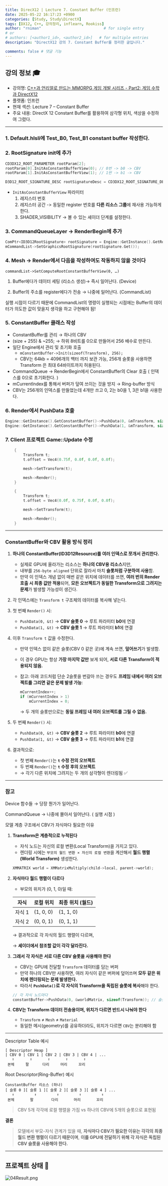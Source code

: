 ```yaml
---
title: DirecX12 | Lecture 7. Constant Buffer (인프런)
date: 2025-05-22 16:17:23 +0900
categories: [Study, Study\DirectX]
tags: [DX12, C++, 강의정리, inflearn, Rookiss]
author: "rniman"                            # for single entry
# or
# authors: [<author1_id>, <author2_id>]   # for multiple entries
description: "DirectX12 강의 7. Constant Buffer를 정리한 글입니다."

comments: false # 댓글 기능
---
```


## 강의 정보 🎓

- 강의명: [C++과 언리얼로 만드는 MMORPG 게임 개발 시리즈 - Part2: 게임 수학과 DirectX12](https://www.inflearn.com/course/%EC%96%B8%EB%A6%AC%EC%96%BC-3d-mmorpg-2)
- 플랫폼: 인프런
- 현재 섹션: Lecture 7 – Constant Buffer 
- 주요 내용: DirectX 12 Constant Buffer를 활용하여 삼각형 위치, 색상을 수정하여 그렸다.
  
---

### 1. Default.hlsli에 Test_B0, Test_B1 constant buffer 작성한다.

### 2. RootSignature init에 추가

```cpp
CD3DX12_ROOT_PARAMETER rootParam[2];
rootParam[0].InitAsConstantBufferView(0); // 0번 -> b0 -> CBV
rootParam[1].InitAsConstantBufferView(1); // 1번 -> b1 -> CBV

D3D12_ROOT_SIGNATURE_DESC rootSignatureDesc = CD3DX12_ROOT_SIGNATURE_DESC((2, rootParam); // Default 에서 param을 넘기도록 수정
```

- `InitAsConstantBufferView`   파라미터
    1. 레지스터 번호
    2. 레지스터 공간 -> 동일한 register 번호를 **다른 리소스 그룹**에 재사용 가능하게 한다.
    3. SHADER_VISIBILITY → 볼 수 있는 셰이더 단계를 설정한다.

### 3. CommandQueueLayer → RenderBegin에 추가

```cpp
ComPtr<ID3D12RootSignature> rootSignature = Engine::GetInstance().GetRootSignatureLayer()->GetRootSignature();
mCommandList->SetGraphicsRootSignature(rootSignature.Get());
```

### 4. Mesh → Render에서 다음을 작성하여도 작동하지 않을 것이다

 `commandList->SetComputeRootConstantBufferView(0, …)`

1) Buffer에다가 데이터 세팅 (리소스 생성)→ 즉시 일어난다. (Device)

2) Buffer의 주소를 register에다가 전송 → 나중에 일어난다. (CommandList)

실행 시점이 다르기 때문에 CommandList의 명령이 실행되는 시점에는 Buffer의 데이터가 의도한 값이 맞을지 생각을 하고 구현해야 됨!

### 5. ConstantBuffer 클래스 작성

- ConstantBuffer를 관리 → 하나의 CBV
- (size + 255) & ~255; → 하위 8비트를 0으로 만들어서 256 배수로 만든다.
- 일단 Engine에서 관리 및 초기화 호출
    - `mConstantBuffer->Init(sizeof(Transform), 256);`
    - CBV는 64kb = 4096개의 백터 까지 보관 가능, 256개 슬롯을 사용하면 Transform 은 최대 64바이트까지 허용된다.
- CommandQueue → RenderBegin에서 ConstantBuffer의 Clear 호출 ( 인덱스를 0으로 초기화한다. )
- mCurrentIndex를 통해서 버퍼가 덮여 쓰이는 것을 방지 → Ring-buffer 방식
- CBV는 256개의 인덱스를 만들었는데 4개만 쓰고 0, 2는 b0을 1, 3은 b1을 사용한다.

### 6. Render에서 PushData 호출

```cpp
Engine::GetInstance().GetConstantBuffer()->PushData(0, &mTransform, sizeof(Transform)); // b0에 mTransform 정보를 넣음
Engine::GetInstance().GetConstantBuffer()->PushData(1, &mTransform, sizeof(Transform)); // b1에 mTransform 정보를 넣음
```

### 7. Client 프로젝트 Game::Update 수정

```cpp
	{
		Transform t;
		t.offset = Vec4(0.75f, 0.0f, 0.0f, 0.0f);

		mesh->SetTransform(t);

		mesh->Render();
	}

	{
		Transform t;
		t.offset = Vec4(0.0f, 0.75f, 0.0f, 0.0f);

		mesh->SetTransform(t);

		mesh->Render();
	}
```

---

### ConstantBuffer와 CBV 활용 방식 정리

1. **하나의 ConstantBuffer(ID3D12Resource)를 여러 인덱스로 쪼개서 관리한다.**
    - 실제로 GPU에 올라가는 리소스는 **하나의 CBV용 리소스**지만,
    - 내부를 `256-byte aligned` 단위로 잘라서 마치 **슬롯처럼 구분하여 사용**함.
    - 만약 이 인덱스 개념 없이 매번 같은 위치에 데이터를 쓰면, **여러 번의 Render 호출 시 최종 값만 적용**되어, **모든 오브젝트가 동일한 Transform으로 그려지는 문제**가 발생할 가능성이 생긴다.
2. 각 인덱스에는 `Transform t` 구조체의 데이터를 복사해 넣는다.
3. 첫 번째 `Render()` 시:
    - `PushData(0, &t)` → **CBV 슬롯 0** → 루트 파라미터 **b0**에 연결
    - `PushData(1, &t)` → **CBV 슬롯 1** → 루트 파라미터 **b1**에 연결
4. 이후 `Transform t` 값을 수정한다.
    - 만약 인덱스 없이 같은 슬롯(CBV 0 같은 곳)에 계속 쓰면, **덮어쓰기**가 발생함.
    - 이 경우 GPU는 항상 **가장 마지막 값만** 보게 되어, **서로 다른 Transform이 적용되지 않음.**
    - 참고: 아래 코드처럼 단순 2슬롯을 번갈아 쓰는 경우도 **프레임 내에서 여러 오브젝트를 그리면 같은 문제 발생 가능**:
        
        ```cpp
        mCurrentIndex++;
        if (mCurrentIndex > 1)
            mCurrentIndex = 0;
        ```
        
        → 두 개의 슬롯만으로는 **동일 프레임 내 여러 오브젝트를 그릴 수 없음.**
        
5. 두 번째 `Render()` 시:
    - `PushData(0, &t)` → **CBV 슬롯 2** → 루트 파라미터 **b0**에 연결
    - `PushData(1, &t)` → **CBV 슬롯 3** → 루트 파라미터 **b1**에 연결
6. 결과적으로:
    - 첫 번째 `Render()`는 **`t` 수정 전의 오브젝트**
    - 두 번째 `Render()`는 **`t` 수정 후의 오브젝트**
    - → 각기 다른 위치에 그려지는 두 개의 삼각형이 렌더링됨 ✅

---

### 참고

Device 함수들 → 당장 뭔가가 일어난다.

CommandQueue → 나중에 몰아서 일어난다. ( 실행 시점 )

모델 계층 구조에서 CBV가 자식마다 필요한 이유

1. **Transform은 계층적으로 누적된다**

   - 자식 노드는 자신의 로컬 변환(Local Transform)을 가지고 있다.
   - 렌더링 시에는 `부모의 월드 변환 × 자신의 로컬 변환`을 계산해서 **월드 행렬(World Transform)** 생성한다.

   ```cpp
   XMMATRIX world = XMMatrixMultiply(child->local, parent->world);
   ```

2. **자식마다 월드 행렬이 다르다**

   - 부모의 위치가 (0, 1, 0)일 때:

   | 자식   | 로컬 위치 | 최종 위치 (월드) |
   | ------ | --------- | ---------------- |
   | 자식 1 | (1, 0, 0) | (1, 1, 0)        |
   | 자식 2 | (0, 0, 1) | (0, 1, 1)        |

   → 결과적으로 각 자식의 월드 행렬이 다르며,

   → **셰이더에서 참조할 값이 각각 달라진다.**

3. **그래서 각 자식은 서로 다른 CBV 슬롯을 사용해야 한다**

   - CBV는 GPU에 전달할 `Transform` 데이터를 담는 버퍼
   - 만약 하나의 CBV만 사용하면, 여러 자식이 같은 버퍼에 덮어쓰며 **모두 같은 위치에 렌더링되는 문제 발생한다.**
   - 따라서 **`PushData()`로 각 자식의 Transform을 독립된 슬롯에 복사**해야 한다.

   ```cpp
   // 각 자식 노드마다
   constantBuffer->PushData(0, &worldMatrix, sizeof(Transform)); // 슬롯 인덱스 증가
   ```

4. **CBV는 Transform 데이터 전송용이며, 위치가 다르면 반드시 나눠야 한다**

   - `Transform` ≠ `Mesh` ≠ `Material`
   - 동일한 메시(geometry)를 공유하더라도, 위치가 다르면 `CBV`는 분리해야 함

---

Descriptor Table 예시

```
[ Descriptor Heap ]
| CBV 0 | CBV 1 | CBV 2 | CBV 3 | CBV 4 | ...
   ↑       ↑       ↑       ↑       ↑
 본체     팔      다리     머리     꼬리
```

Root Descriptor(Ring-Buffer) 예시

```
ConstantBuffer 리소스 (하나)
[ 슬롯 0 ][ 슬롯 1 ][ 슬롯 2 ][ 슬롯 3 ][ 슬롯 4 ] ...
   ↑         ↑         ↑         ↑         ↑
 본체       팔        다리       머리       꼬리
```

> CBV 5개 각각에 로컬 행렬을 가짐 vs 하나의 CBV에 5개의 슬롯으로 표현됨
> 

**결론**

> 모델에서 부모-자식 관계가 있을 때, **자식마다 CBV가 필요한 이유는 각각의 최종 월드 변환 행렬이 다르기 때문이며**, **이를 GPU에 전달하기 위해 각 자식은 독립된 CBV 슬롯을 사용해야 한다.**
> 

---

## 프로젝트 상태 💾

![04Result.png](assets/img/DX12/01_INFLEARN/04Result.png)
